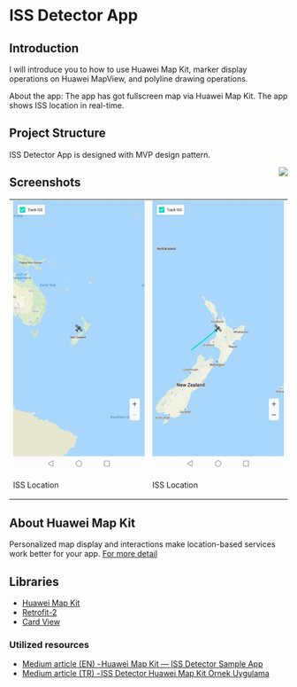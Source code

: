# ISS Detector App

## Introduction
I will introduce you to how to use Huawei Map Kit, marker display operations on Huawei MapView, and polyline drawing operations.

About the app: The app has got fullscreen map via Huawei Map Kit. The app shows ISS location in real-time.


## Project Structure

ISS Detector App is designed with MVP design pattern.

<a href="https://appgallery.huawei.com/#/app/C102788141" target="_blank" style="float:right">
    <img src="https://huaweimobileservices.com/wp-content/uploads/2020/02/Badge-White-800x240.png" width="250">
</a>


## Screenshots

<table>
<tr>
<td>
<img src="/screenshots/1.jpg" width="300"/>

ISS Location
</td>
<td>
<img src="/screenshots/2.jpg" width="300"/>

ISS Location
</td>
</tr>
</table>


## About Huawei Map Kit

Personalized map display and interactions make location-based services work better for your app.
<a href="https://developer.huawei.com/consumer/en/hms/huawei-MapKit/" target="_blank">For more detail</a>


## Libraries

- <a href="https://developer.huawei.com/consumer/en/hms/huawei-MapKit/" target="_blank">Huawei Map Kit</a>
- <a href="https://github.com/square/retrofit" target="_blank">Retrofit-2</a>
- <a href="https://developer.android.com/jetpack/androidx/releases/cardview" target="_blank">Card View</a>


### Utilized resources
- <a href="https://medium.com/huawei-developers/huawei-map-kit-iss-detector-sample-app-ce5eb0d3ceda" target="_blank">Medium article (EN) - Huawei Map Kit — ISS Detector Sample App</a>
- <a href="https://medium.com/huawei-developers-tr/iss-detector-huawei-map-kit-%C3%B6rnek-uygulama-3e7f0753b8b5" target="_blank">Medium article (TR) - ISS Detector Huawei Map Kit Örnek Uygulama</a>

